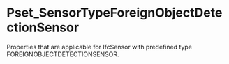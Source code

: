 # Pset_SensorTypeForeignObjectDetectionSensor

Properties that are applicable for IfcSensor with predefined type FOREIGNOBJECTDETECTIONSENSOR.
<!-- end of short definition -->


